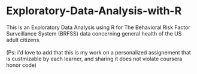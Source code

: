 # Exploratory-Data-Analysis-with-R
This is an Exploratory Data Analysis using R for The Behavioral Risk Factor Surveillance System (BRFSS) data concerning general health of the US adult citizens.<br/><br/>
(Ps: i'd love to add that this is my work on a personalized assignement that is custmizable by each learner, and sharing it does not violate coursera honor code)
